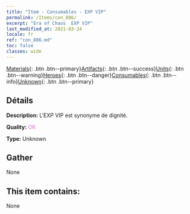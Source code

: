 ```yaml
---
title: "Item - Consumables - EXP VIP"
permalink: /Items/con_886/
excerpt: "Era of Chaos  EXP VIP"
last_modified_at: 2021-03-24
locale: fr
ref: "con_886.md"
toc: false
classes: wide
---
```

 [Materials](/fr/Items/){: .btn .btn--primary}[Artifacts](/fr/Items/Artifacts/){: .btn .btn--success}[Units](/fr/Items/Units/){: .btn .btn--warning}[Heroes](/fr/Items/Heroes/){: .btn .btn--danger}[Consumables](/fr/Items/Consumables/){: .btn .btn--info}[Unknown](/fr/Items/Unknown/){: .btn .btn--primary}

## Détails
 **Description:** L'EXP VIP est synonyme de dignité.

 **Quality:** <span style="color: #DA70D6">OK</span>

 **Type:** Unknown

## Gather

  None

## This item contains:

  None

